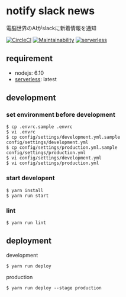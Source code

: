 # notify slack news
電脳世界のAIがslackに新着情報を通知

[![CircleCI](https://circleci.com/gh/ogontaro/notify_slack_news.svg?style=svg)](https://circleci.com/gh/ogontaro/notify_slack_news)
[![Maintainability](https://api.codeclimate.com/v1/badges/7964824c89c5af836519/maintainability)](https://codeclimate.com/github/ogontaro/notify_slack_news/maintainability)
[![serverless](http://public.serverless.com/badges/v3.svg)](http://www.serverless.com)

## requirement
- nodejs: 6.10
- [serverless](https://github.com/serverless/serverless): latest

## development
### set environment before development
```
$ cp .envrc.sample .envrc
$ vi .envrc 
$ cp config/settings/development.yml.sample config/settings/development.yml
$ cp config/settings/production.yml.sample  config/settings/production.yml
$ vi config/settings/development.yml
$ vi config/settings/production.yml
```

### start developent
```
$ yarn install
$ yarn run start
```

### lint
```
$ yarn run lint
```

## deployment
development
```
$ yarn run deploy
```

production
```
$ yarn run deploy --stage production
```
